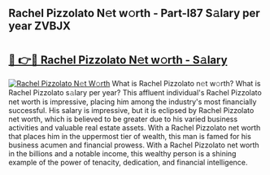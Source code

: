 ## Rachel Pizzolato N𝚎t w𝚘rth - Part-l87 S𝚊lary per year ZVBJX

# <h2><a href="http://gc574y.nevu.top/?p=Rachel+Pizzolato">🔗 👉🔴 Rachel Pizzolato N𝚎t w𝚘rth - S𝚊lary</a></h2>

[![Rachel Pizzolato N𝚎t W𝚘rth](https://i.imgur.com/Oavwk0R.jpeg)](http://gc574y.nevu.top/?p=Rachel+Pizzolato)
What is Rachel Pizzolato n𝚎t w𝚘rth? What is Rachel Pizzolato s𝚊lary per year?
This affluent individual's Rachel Pizzolato net worth is impressive, placing him among the industry's most financially successful. His salary is impressive, but it is eclipsed by Rachel Pizzolato net worth, which is believed to be greater due to his varied business activities and valuable real estate assets. With a Rachel Pizzolato net worth that places him in the uppermost tier of wealth, this man is famed for his business acumen and financial prowess. With a Rachel Pizzolato net worth in the billions and a notable income, this wealthy person is a shining example of the power of tenacity, dedication, and financial intelligence.
